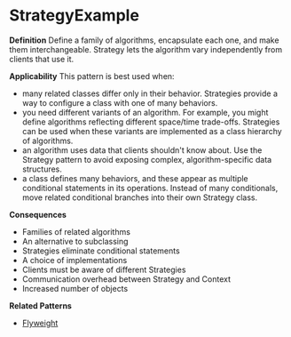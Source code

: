 # StrategyExample

**Definition** 
Define a family of algorithms, encapsulate each one, and make them interchangeable. Strategy lets the algorithm vary independently from clients that use it.

**Applicability**
This pattern is best used when:

 - many related classes differ only in their behavior. Strategies provide a way to configure a class with one of many behaviors.  
 - you need different variants of an algorithm. For example, you might define algorithms reflecting different space/time trade-offs. Strategies can be used when these variants are implemented as a class hierarchy of algorithms.  
 - an algorithm uses data that clients shouldn't know about. Use the Strategy pattern to avoid exposing complex, algorithm-specific data structures.  
 - a class defines many behaviors, and these appear as multiple conditional statements in its operations. Instead of many conditionals, move related conditional branches into their own Strategy class. 

**Consequences**

- Families of related algorithms
- An alternative to subclassing
- Strategies eliminate conditional statements
- A choice of implementations
- Clients must be aware of different Strategies
- Communication overhead between Strategy and Context
- Increased number of objects

**Related Patterns**

- [Flyweight](https://github.com/andreidana/FlyweightExample)